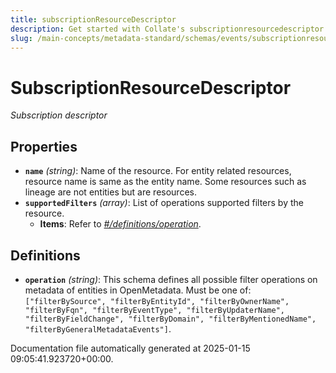 ```yaml
---
title: subscriptionResourceDescriptor
description: Get started with Collate's subscriptionresourcedescriptor. Setup instructions, features, and configuration details inside.
slug: /main-concepts/metadata-standard/schemas/events/subscriptionresourcedescriptor
---
```


# SubscriptionResourceDescriptor

*Subscription descriptor*

## Properties

- **`name`** *(string)*: Name of the resource. For entity related resources, resource name is same as the entity name. Some resources such as lineage are not entities but are resources.
- **`supportedFilters`** *(array)*: List of operations supported filters by the resource.
  - **Items**: Refer to *[#/definitions/operation](#definitions/operation)*.
## Definitions

- **`operation`** *(string)*: This schema defines all possible filter operations on metadata of entities in OpenMetadata. Must be one of: `["filterBySource", "filterByEntityId", "filterByOwnerName", "filterByFqn", "filterByEventType", "filterByUpdaterName", "filterByFieldChange", "filterByDomain", "filterByMentionedName", "filterByGeneralMetadataEvents"]`.


Documentation file automatically generated at 2025-01-15 09:05:41.923720+00:00.
